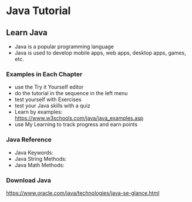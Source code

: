 # Java Tutorial

## Learn Java

- Java is a popular programming language
- Java is used to develop mobile apps, web apps, desktop apps, games, etc.

### Examples in Each Chapter

- use the Try it Yourself editor
- do the tutorial in the sequence in the left menu
- test yourself with Exercises
- test your Java skills with a quiz
- Learn by examples: https://www.w3schools.com/java/java_examples.asp
- use My Learning to track progress and earn points

### Java Reference

- Java Keywords:
- Java String Methods:
- Java Math Methods:

### Download Java

https://www.oracle.com/java/technologies/java-se-glance.html